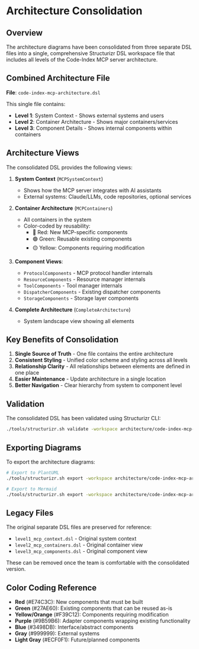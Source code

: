 # Architecture Consolidation

## Overview

The architecture diagrams have been consolidated from three separate DSL files into a single, comprehensive Structurizr DSL workspace file that includes all levels of the Code-Index MCP server architecture.

## Combined Architecture File

**File**: `code-index-mcp-architecture.dsl`

This single file contains:
- **Level 1**: System Context - Shows external systems and users
- **Level 2**: Container Architecture - Shows major containers/services
- **Level 3**: Component Details - Shows internal components within containers

## Architecture Views

The consolidated DSL provides the following views:

1. **System Context** (`MCPSystemContext`)
   - Shows how the MCP server integrates with AI assistants
   - External systems: Claude/LLMs, code repositories, optional services

2. **Container Architecture** (`MCPContainers`)
   - All containers in the system
   - Color-coded by reusability:
     - 🔴 Red: New MCP-specific components
     - 🟢 Green: Reusable existing components
     - 🟡 Yellow: Components requiring modification

3. **Component Views**:
   - `ProtocolComponents` - MCP protocol handler internals
   - `ResourceComponents` - Resource manager internals
   - `ToolComponents` - Tool manager internals
   - `DispatcherComponents` - Existing dispatcher components
   - `StorageComponents` - Storage layer components

4. **Complete Architecture** (`CompleteArchitecture`)
   - System landscape view showing all elements

## Key Benefits of Consolidation

1. **Single Source of Truth** - One file contains the entire architecture
2. **Consistent Styling** - Unified color scheme and styling across all levels
3. **Relationship Clarity** - All relationships between elements are defined in one place
4. **Easier Maintenance** - Update architecture in a single location
5. **Better Navigation** - Clear hierarchy from system to component level

## Validation

The consolidated DSL has been validated using Structurizr CLI:
```bash
./tools/structurizr.sh validate -workspace architecture/code-index-mcp-architecture.dsl
```

## Exporting Diagrams

To export the architecture diagrams:
```bash
# Export to PlantUML
./tools/structurizr.sh export -workspace architecture/code-index-mcp-architecture.dsl -format plantuml -output architecture/exports

# Export to Mermaid
./tools/structurizr.sh export -workspace architecture/code-index-mcp-architecture.dsl -format mermaid -output architecture/exports
```

## Legacy Files

The original separate DSL files are preserved for reference:
- `level1_mcp_context.dsl` - Original system context
- `level2_mcp_containers.dsl` - Original container view
- `level3_mcp_components.dsl` - Original component view

These can be removed once the team is comfortable with the consolidated version.

## Color Coding Reference

- **Red** (#E74C3C): New components that must be built
- **Green** (#27AE60): Existing components that can be reused as-is
- **Yellow/Orange** (#F39C12): Components requiring modification
- **Purple** (#9B59B6): Adapter components wrapping existing functionality
- **Blue** (#3498DB): Interface/abstract components
- **Gray** (#999999): External systems
- **Light Gray** (#ECF0F1): Future/planned components